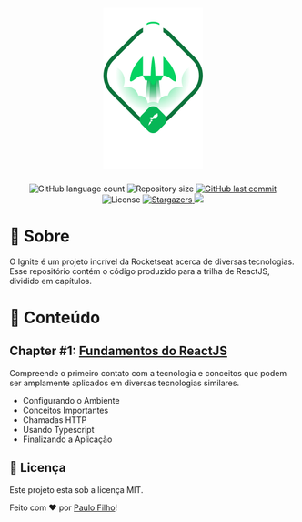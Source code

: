 <h1 align="center">
    <img alt="Ignite ReactJS" title="Ignite ReactJS" src="./.github/ignite.png" />
</h1>

<p align="center">
  <img alt="GitHub language count" src="https://img.shields.io/github/languages/count/paulocf92/ignite-reactjs?color=%2304D361">

  <img alt="Repository size" src="https://img.shields.io/github/repo-size/paulocf92/ignite-reactjs">

  <a href="https://github.com/paulocf92/ignite-reactjs/commits/master">
    <img alt="GitHub last commit" src="https://img.shields.io/github/last-commit/paulocf92/ignite-reactjs">
  </a>

  <img alt="License" src="https://img.shields.io/badge/license-MIT-brightgreen">
   <a href="https://github.com/paulocf92/ignite-reactjs/stargazers">
    <img alt="Stargazers" src="https://img.shields.io/github/stars/paulocf92/ignite-reactjs?style=social">
  </a>

  <a href="https://www.linkedin.com/in/paulocf92/">
    <img src="https://img.shields.io/badge/LinkedIn-blue?style=flat&logo=linkedin&labelColor=blue">
  </a>
</p>

# 🚀 Sobre

O Ignite é um projeto incrível da Rocketseat acerca de diversas tecnologias. Esse repositório contém o código produzido para a trilha de ReactJS, dividido em capítulos.

# 📑 Conteúdo

## Chapter #1: [Fundamentos do ReactJS](fundamentals)

Compreende o primeiro contato com a tecnologia e conceitos que podem ser amplamente aplicados em diversas tecnologias similares.

- Configurando o Ambiente
- Conceitos Importantes
- Chamadas HTTP
- Usando Typescript
- Finalizando a Aplicação

## 📝 Licença

Este projeto esta sob a licença MIT.

Feito com ❤️ por [Paulo Filho](https://www.linkedin.com/in/paulocf92/)!
